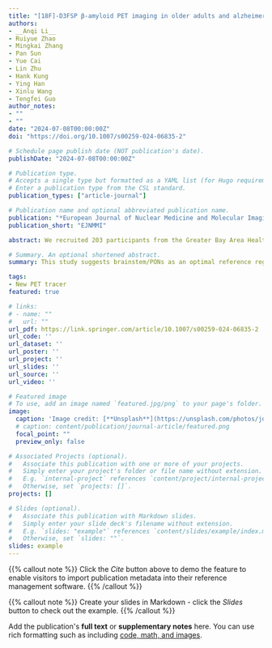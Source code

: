 ```yaml
---
title: "[18F]-D3FSP β-amyloid PET imaging in older adults and alzheimer’s disease"
authors:
- __Anqi Li__
- Ruiyue Zhao
- Mingkai Zhang
- Pan Sun
- Yue Cai
- Lin Zhu
- Hank Kung
- Ying Han
- Xinlu Wang
- Tengfei Guo
author_notes:
- ""
- ""
date: "2024-07-08T00:00:00Z"
doi: "https://doi.org/10.1007/s00259-024-06835-2"

# Schedule page publish date (NOT publication's date).
publishDate: "2024-07-08T00:00:00Z"

# Publication type.
# Accepts a single type but formatted as a YAML list (for Hugo requirements).
# Enter a publication type from the CSL standard.
publication_types: ["article-journal"]

# Publication name and optional abbreviated publication name.
publication: "*European Journal of Nuclear Medicine and Molecular Imaging*"
publication_short: "EJNMMI"

abstract: We recruited 203 participants from the Greater Bay Area Healthy Aging Brain Study (GHABS) to undergo [18F]-D3FSP Aβ PET imaging. We analyzed plasma Aβ42/Aβ40, p-Tau181, glial fibrillary acidic protein (GFAP), and neurofilament light (NfL) using the Simoa platform. We compared the standardized uptake value (SUV) of five reference regions (cerebellum, cerebellum cortex, brainstem/PONs, white matter, composite of the four regions above) and AD typical cortical region (COMPOSITE) SUVR among different clinical groups. The association of D3FSP SUVR with plasma biomarkers, imaging biomarkers, and cognition was also investigated.Brainstem/PONs SUV showed the lowest fluctuation across diagnostic groups, and COMPOSITE D3FSP SUVR had an enormous effect distinguishing cognitively impaired (CI) individuals from cognitively unimpaired (CU) individuals. COMPOSITE SUVR (Referred to brainstem/PONs) was positively correlated with p-Tau181 (p < 0.001), GFAP (p < 0.001), NfL (p = 0.014) in plasma and temporal-metaROI tau deposition (p < 0.001), and negatively related to plasma Aβ42/Aβ40 (p < 0.001), temporal-metaROI cortical thickness (p < 0.01), residual hippocampal volume (p < 0.001) and cognition (p < 0.001). The voxel-wise analysis replicated these findings.

# Summary. An optional shortened abstract.
summary: This study suggests brainstem/PONs as an optimal reference region for calculating D3FSP SUVR to quantify cortical Aβ plaques in the brain. [18F]-D3FSP could distinguish CI from CU and strongly correlates with well-established plasma biomarkers, tau PET, neurodegeneration, and cognitive decline. However, future head-to-head comparisons of [18F]-D3FSP PET images with other validated Aβ PET tracers or postmortem results are crucial.

tags:
- New PET tracer
featured: true

# links:
# - name: ""
#   url: ""
url_pdf: https://link.springer.com/article/10.1007/s00259-024-06835-2
url_code: ''
url_dataset: ''
url_poster: ''
url_project: ''
url_slides: ''
url_source: ''
url_video: ''

# Featured image
# To use, add an image named `featured.jpg/png` to your page's folder. 
image:
  caption: 'Image credit: [**Unsplash**](https://unsplash.com/photos/jdD8gXaTZsc)'
  # caption: content/publication/journal-article/featured.png
  focal_point: ""
  preview_only: false

# Associated Projects (optional).
#   Associate this publication with one or more of your projects.
#   Simply enter your project's folder or file name without extension.
#   E.g. `internal-project` references `content/project/internal-project/index.md`.
#   Otherwise, set `projects: []`.
projects: []

# Slides (optional).
#   Associate this publication with Markdown slides.
#   Simply enter your slide deck's filename without extension.
#   E.g. `slides: "example"` references `content/slides/example/index.md`.
#   Otherwise, set `slides: ""`.
slides: example
---
```


{{% callout note %}}
Click the *Cite* button above to demo the feature to enable visitors to import publication metadata into their reference management software.
{{% /callout %}}

{{% callout note %}}
Create your slides in Markdown - click the *Slides* button to check out the example.
{{% /callout %}}

Add the publication's **full text** or **supplementary notes** here. You can use rich formatting such as including [code, math, and images](https://docs.hugoblox.com/content/writing-markdown-latex/).
